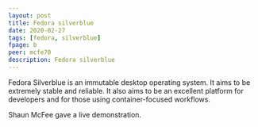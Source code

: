 ```yaml
---
layout: post
title: Fedora silverblue
date: 2020-02-27
tags: [fedora, silverblue]
fpage: b
peer: mcfe70
description: Fedora silverblue
---
```

Fedora Silverblue is an immutable desktop operating system. It aims to be extremely stable and reliable. It also aims to be an excellent platform for developers and for those using container-focused workflows.

Shaun McFee gave a live demonstration.
